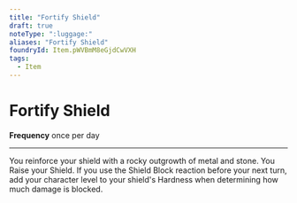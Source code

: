 ```yaml
---
title: "Fortify Shield"
draft: true
noteType: ":luggage:"
aliases: "Fortify Shield"
foundryId: Item.pWVBmM8eGjdCwVXH
tags:
  - Item
---
```


# Fortify Shield

**Frequency** once per day

* * *

You reinforce your shield with a rocky outgrowth of metal and stone. You Raise your Shield. If you use the Shield Block reaction before your next turn, add your character level to your shield's Hardness when determining how much damage is blocked.
